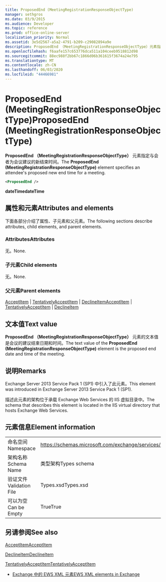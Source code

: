 ```yaml
---
title: ProposedEnd (MeetingRegistrationResponseObjectType)
manager: sethgros
ms.date: 03/9/2015
ms.audience: Developer
ms.topic: reference
ms.prod: office-online-server
localization_priority: Normal
ms.assetid: 3e5d2567-a5a2-4791-b209-c29082894a9e
description: ProposedEnd （MeetingRegistrationResponseObjectType）元素指定与会者为会议建议的新结束时间。
ms.openlocfilehash: f6aafe157c653776dca511a104ceeb9518812d98
ms.sourcegitcommit: 88ec988f2bb67c1866d06b361615f3674a24e795
ms.translationtype: MT
ms.contentlocale: zh-CN
ms.lasthandoff: 06/03/2020
ms.locfileid: "44466981"
---
```

# <a name="proposedend-meetingregistrationresponseobjecttype"></a><span data-ttu-id="95928-103">ProposedEnd (MeetingRegistrationResponseObjectType)</span><span class="sxs-lookup"><span data-stu-id="95928-103">ProposedEnd (MeetingRegistrationResponseObjectType)</span></span>

<span data-ttu-id="95928-104">**ProposedEnd （MeetingRegistrationResponseObjectType）** 元素指定与会者为会议建议的新结束时间。</span><span class="sxs-lookup"><span data-stu-id="95928-104">The **ProposedEnd (MeetingRegistrationResponseObjectType)** element specifies an attendee's proposed new end time for a meeting.</span></span> 
  
```XML
<ProposedEnd />
```

 <span data-ttu-id="95928-105">**dateTime**</span><span class="sxs-lookup"><span data-stu-id="95928-105">**dateTime**</span></span>
## <a name="attributes-and-elements"></a><span data-ttu-id="95928-106">属性和元素</span><span class="sxs-lookup"><span data-stu-id="95928-106">Attributes and elements</span></span>

<span data-ttu-id="95928-107">下面各部分介绍了属性、子元素和父元素。</span><span class="sxs-lookup"><span data-stu-id="95928-107">The following sections describe attributes, child elements, and parent elements.</span></span>
  
### <a name="attributes"></a><span data-ttu-id="95928-108">Attributes</span><span class="sxs-lookup"><span data-stu-id="95928-108">Attributes</span></span>

<span data-ttu-id="95928-109">无。</span><span class="sxs-lookup"><span data-stu-id="95928-109">None.</span></span>
  
### <a name="child-elements"></a><span data-ttu-id="95928-110">子元素</span><span class="sxs-lookup"><span data-stu-id="95928-110">Child elements</span></span>

<span data-ttu-id="95928-111">无。</span><span class="sxs-lookup"><span data-stu-id="95928-111">None.</span></span>
  
### <a name="parent-elements"></a><span data-ttu-id="95928-112">父元素</span><span class="sxs-lookup"><span data-stu-id="95928-112">Parent elements</span></span>

<span data-ttu-id="95928-113">[AcceptItem](acceptitem.md)  | [TentativelyAcceptItem](tentativelyacceptitem.md)  | [DeclineItem](declineitem.md)</span><span class="sxs-lookup"><span data-stu-id="95928-113">[AcceptItem](acceptitem.md) | [TentativelyAcceptItem](tentativelyacceptitem.md) | [DeclineItem](declineitem.md)</span></span>
  
## <a name="text-value"></a><span data-ttu-id="95928-114">文本值</span><span class="sxs-lookup"><span data-stu-id="95928-114">Text value</span></span>

<span data-ttu-id="95928-115">**ProposedEnd （MeetingRegistrationResponseObjectType）** 元素的文本值是会议的建议结束日期和时间。</span><span class="sxs-lookup"><span data-stu-id="95928-115">The text value of the **ProposedEnd (MeetingRegistrationResponseObjectType)** element is the proposed end date and time of the meeting.</span></span> 
  
## <a name="remarks"></a><span data-ttu-id="95928-116">说明</span><span class="sxs-lookup"><span data-stu-id="95928-116">Remarks</span></span>

<span data-ttu-id="95928-117">Exchange Server 2013 Service Pack 1 (SP1) 中引入了此元素。</span><span class="sxs-lookup"><span data-stu-id="95928-117">This element was introduced in Exchange Server 2013 Service Pack 1 (SP1).</span></span>
  
<span data-ttu-id="95928-118">描述此元素的架构位于承载 Exchange Web Services 的 IIS 虚拟目录中。</span><span class="sxs-lookup"><span data-stu-id="95928-118">The schema that describes this element is located in the IIS virtual directory that hosts Exchange Web Services.</span></span>
  
## <a name="element-information"></a><span data-ttu-id="95928-119">元素信息</span><span class="sxs-lookup"><span data-stu-id="95928-119">Element information</span></span>

|||
|:-----|:-----|
|<span data-ttu-id="95928-120">命名空间</span><span class="sxs-lookup"><span data-stu-id="95928-120">Namespace</span></span>  <br/> |https://schemas.microsoft.com/exchange/services/2006/types  <br/> |
|<span data-ttu-id="95928-121">架构名称</span><span class="sxs-lookup"><span data-stu-id="95928-121">Schema Name</span></span>  <br/> |<span data-ttu-id="95928-122">类型架构</span><span class="sxs-lookup"><span data-stu-id="95928-122">Types schema</span></span>  <br/> |
|<span data-ttu-id="95928-123">验证文件</span><span class="sxs-lookup"><span data-stu-id="95928-123">Validation File</span></span>  <br/> |<span data-ttu-id="95928-124">Types.xsd</span><span class="sxs-lookup"><span data-stu-id="95928-124">Types.xsd</span></span>  <br/> |
|<span data-ttu-id="95928-125">可以为空</span><span class="sxs-lookup"><span data-stu-id="95928-125">Can be Empty</span></span>  <br/> |<span data-ttu-id="95928-126">True</span><span class="sxs-lookup"><span data-stu-id="95928-126">True</span></span>  <br/> |
   
## <a name="see-also"></a><span data-ttu-id="95928-127">另请参阅</span><span class="sxs-lookup"><span data-stu-id="95928-127">See also</span></span>



[<span data-ttu-id="95928-128">AcceptItem</span><span class="sxs-lookup"><span data-stu-id="95928-128">AcceptItem</span></span>](acceptitem.md)
  
[<span data-ttu-id="95928-129">DeclineItem</span><span class="sxs-lookup"><span data-stu-id="95928-129">DeclineItem</span></span>](declineitem.md)
  
[<span data-ttu-id="95928-130">TentativelyAcceptItem</span><span class="sxs-lookup"><span data-stu-id="95928-130">TentativelyAcceptItem</span></span>](tentativelyacceptitem.md)


- [<span data-ttu-id="95928-131">Exchange 中的 EWS XML 元素</span><span class="sxs-lookup"><span data-stu-id="95928-131">EWS XML elements in Exchange</span></span>](ews-xml-elements-in-exchange.md)

